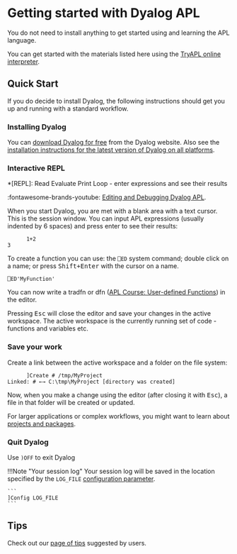 # Getting started with Dyalog APL
You do not need to install anything to get started using and learning the APL language.

You can get started with the materials listed here using the [TryAPL online interpreter](https://tryapl.org). 

## Quick Start
If you do decide to install Dyalog, the following instructions should get you up and running with a standard workflow.

### Installing Dyalog
You can [download Dyalog for free](https://www.dyalog.com/download-zone.htm) from the Dyalog website. Also see the [installation instructions for the latest version of Dyalog on all platforms](https://docs.dyalog.com/latest/setup_readme.htm).

### Interactive REPL

*[REPL]: Read Evaluate Print Loop - enter expressions and see their results

<span class="logo-youtube">:fontawesome-brands-youtube:</span> [Editing and Debugging Dyalog APL](https://youtu.be/0CYReeNue6A).

When you start Dyalog, you are met with a blank area with a text cursor. This is the session window. You can input APL expressions (usually indented by 6 spaces) and press enter to see their results:

```APL
      1+2
3
```

To create a function you can use: the `⎕ED` system command; double click on a name; or press <kbd>Shift+Enter</kbd> with the cursor on a name.

```APL
⎕ED'MyFunction'
```

You can now write a tradfn or dfn ([APL Course: User-defined Functions](https://course.dyalog.com/user-defined-functions)) in the editor.

Pressing <kbd>Esc</kbd> will close the editor and save your changes in the active workspace. The active workspace is the currently running set of code - functions and variables etc.

### Save your work

Create a link between the active workspace and a folder on the file system:

```APL
      ]Create # /tmp/MyProject
Linked: # ←→ C:\tmp\MyProject [directory was created]
```

Now, when you make a change using the editor (after closing it with <kbd>Esc</kbd>), a file in that folder will be created or updated.

For larger applications or complex workflows, you might want to learn about [projects and packages](./application-development/projects-and-packages.md).

### Quit Dyalog
Use `)OFF` to exit Dyalog

!!!Note "Your session log"
	Your session log will be saved in the location specified by the `LOG_FILE` [configuration parameter](https://course.dyalog.com/Interpreter-internals/#configuration-parameters).

	```
	]Config LOG_FILE
	```

## Tips
Check out our [page of tips](./getting-started/tips.md) suggested by users.
